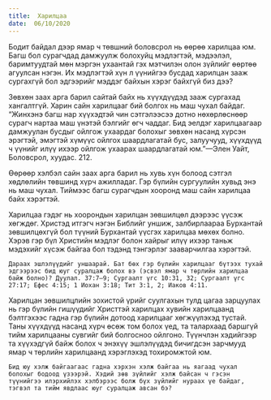 ```yaml
---
title:  Харилцаа
date:  06/10/2020
---
```


Бодит байдал дээр ямар ч төвшний боловсрол нь өөрөө харилцаа юм. Багш бол сурагчдад дамжуулж болохуйц мэдлэгтэй, мэдээлэл, баримтуудтай мөн мэргэн ухаантай гэх мэтчилэн олон зүйлийг өөртөө агуулсан нэгэн. Их мэдлэгтэй хүн л үүнийгээ бусдад харилцан зааж сургахгүй бол эдгээрийг мэддэг байхын хэрэг байхгүй биз дээ?

Зөвхөн заах арга барил сайтай байх нь хүүхдүүдэд зааж сургахад хангалтгүй. Харин сайн харилцааг бий болгох нь маш чухал байдаг. “Жинхэнэ багш нар хүүхэдтэй чин сэтгэлээсээ дотно нөхөрлөснөөр сурагч нартаа маш үнэтэй бэлгийг өгч чаддаг. Бид эелдэг харилцаагаар дамжуулан бусдыг ойлгож ухаардаг болохыг зөвхөн насанд хүрсэн эрэгтэй, эмэгтэй хүмүүс ойлгох шаардлагатай бус, залуучууд, хүүхдүүд ч үүнийг илүү ихээр ойлгож ухаарах шаардлагатай юм.”—Элен Уайт, Боловсрол, хуудас. 212.

Өөрөөр хэлбэл сайн заах арга барил нь хувь хүн болоод сэтгэл хөдлөлийн төвшинд хүрч ажилладаг. Гэр бүлийн сургуулийн хувьд энэ нь маш чухал. Тиймээс багш сурагчдын хооронд маш сайн харилцаа байх хэрэгтэй.

Харилцаа гэдэг нь хоорондын харилцан зөвшилцөл дээрээс үүсэж хөгждөг. Христэд итгэгч нэгэн Библийг уншиж, залбирлаараа Бурхантай зөвшилцөхгүй бол түүний Бурхантай үүсгэх харилцаа мөхөх болно. Хэрэв гэр бүл Христийн мэдлэг болон хайрыг илүү ихээр таньж мэдэхийг хүсэж байгаа бол тэдэнд тэнгэрлэг зааварчилгаа хэрэгтэй.

`Дараах эшлэлүүдийг уншаарай. Бат бөх гэр бүлийн харилцааг бүтээх тухай эдгээрээс бид юуг суралцаж болох вэ (эсвэл ямар ч төрлийн харилцаа байж болно)? Дуулал. 37:7–9; Сургаалт үгс 10:31, 32; Сургаалт үгс 27:17; Ефес 4:15; 1 Иохан 3:18; Тит 3:1, 2; Иаков 4:11.`

Харилцан зөвшилцлийн зохистой үрийг суулгахын тулд цагаа зарцуулах нь гэр бүлийн гишүүдийг Христтэй харилцах хувийн харилцаанд бэлтгэхээс гадна гэр бүлийн дотоод харилцааг хөгжүүлэхэд тустай. Таны хүүхдүүд насанд хүрч өсөж том болох үед, та талархаад баршгүй тийм харилцааны сувгийг бий болгосноо ойлгоно. Түүнчлэн хэдийгээр та хүүхэдгүй байж болох ч энэхүү эшлэлүүдэд бичигдсэн зарчмууд ямар ч төрлийн харилцаанд хэрэглэхэд тохиромжтой юм.

`Бид юу хэлж байгаагаас гадна хэрхэн хэлж байгаа нь яагаад чухал болохыг бодоод үзээрэй. Хэдий зөв зүйлийг хэлж байсан ч гэсэн түүнийгээ илэрхийлэх хэлбэрээс болж бүх зүйлийг нураах үе байдаг, тэгвэл та тийм явдлаас юуг суралцаж авсан бэ?`